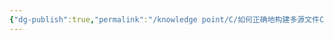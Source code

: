 ```yaml
---
{"dg-publish":true,"permalink":"/knowledge point/C/如何正确地构建多源文件C工程/","dgPassFrontmatter":true}
---
```


